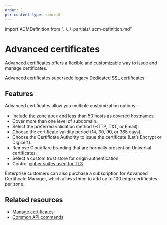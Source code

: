 ```yaml
---
order: 1
pcx-content-type: concept
---
```


import ACMDefinition from "../../\_partials/\_acm-definition.md"

# Advanced certificates

Advanced certificates offers a flexible and customizable way to issue and manage certificates.

<ACMDefinition/>

<Aside type="note" header="Note">

Advanced certificates supersede legacy [Dedicated SSL certificates](https://support.cloudflare.com/hc/articles/228009108).

</Aside>

## Features

Advanced certificates allow you multiple customization options:

*   Include the zone apex and less than 50 hosts as covered hostnames.
*   Cover more than one level of subdomain.
*   Select the preferred validation method (HTTP, TXT, or Email).
*   Choose the certificate validity period (14, 30, 90, or 365 days).
*   Choose the Certificate Authority to issue the certificate (Let’s Encrypt or Digicert).
*   Remove Cloudflare branding that are normally present on Universal certificates.
*   Select a custom trust store for origin authentication.
*   Control [cipher suites used for TLS](/ssl-tls/cipher-suites#disable-cipher-suites).

<Aside type="note">

Enterprise customers can also purchase a subscription for Advanced Certificate Manager, which allows them to add up to 100 edge certificates per zone.

</Aside>

## Related resources

*   [Manage certificates](manage-certificates)
*   [Common API commands](api-commands)
